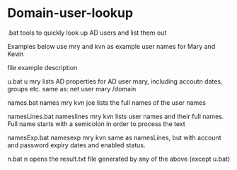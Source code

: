 # Domain-user-lookup
.bat tools to quickly look up AD users and list them out

Examples below use mry and kvn as example user names for Mary and Kevin

file            example             description

u.bat           u mry               lists AD properties for AD user mary, including accoutn dates, groups etc. 
                                    same as: net user mary /domain
                                    
names.bat       names mry kvn joe   lists the full names of the user names

namesLines.bat  nameslines mry kvn  lists user names and their full names. Full name starts with a semicolon in order to process the text

namesExp.bat    namesexp mry kvn    same as namesLines, but with account and password expiry dates and enabled status.

n.bat           n                   opens the result.txt file generated by any of the above (except u.bat)

